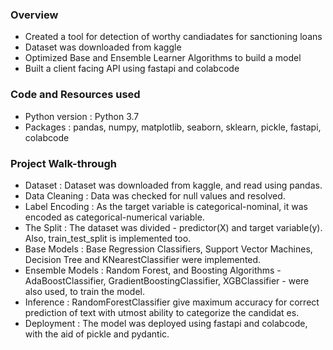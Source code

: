 ### Overview
* Created a tool for detection of worthy candiadates for sanctioning loans
* Dataset was downloaded from kaggle
* Optimized Base and Ensemble Learner Algorithms to build a model
* Built a client facing API using fastapi and colabcode

### Code and Resources used
* Python version : Python 3.7
* Packages : pandas, numpy, matplotlib, seaborn, sklearn, pickle, fastapi, colabcode

### Project Walk-through
* Dataset : Dataset was downloaded from kaggle, and read using pandas.
* Data Cleaning : Data was checked for null values and resolved.
* Label Encoding : As the target variable is categorical-nominal, it was encoded as categorical-numerical variable.
* The Split : The dataset was divided - predictor(X) and target variable(y). Also, train_test_split is implemented too.
* Base Models : Base Regression Classifiers, Support Vector Machines, Decision Tree and KNearestClassifier were implemented.
* Ensemble Models : Random Forest, and Boosting Algorithms - AdaBoostClassifier, GradientBoostingClassifier, XGBClassifier - were also used, to train the model.
* Inference : RandomForestClassifier give maximum accuracy for correct prediction of text with utmost ability to categorize the candidat  es.
* Deployment : The model was deployed using fastapi and colabcode, with the aid of pickle and pydantic.
